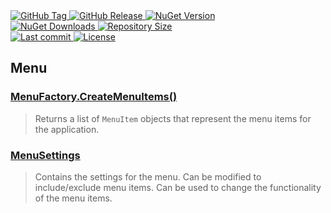 <a href="https://github.com/TJC-Tools/TJC.GUI/tags">
  <img alt="GitHub Tag" src="https://img.shields.io/github/v/tag/TJC-Tools/TJC.GUI?style=for-the-badge&logo=tag&logoColor=white&labelColor=24292f&color=blue" />
</a>

<a href="https://github.com/TJC-Tools/TJC.GUI/releases/latest">
  <img alt="GitHub Release" src="https://img.shields.io/github/v/release/TJC-Tools/TJC.GUI?style=for-the-badge&logo=starship&logoColor=D9E0EE&labelColor=302D41&&color=green&include_prerelease&sort=semver" />
</a>

<a href="https://www.nuget.org/packages/TJC.GUI">
  <img alt="NuGet Version" src="https://img.shields.io/nuget/v/TJC.GUI?style=for-the-badge&logo=nuget&logoColor=white&labelColor=004880&color=blue" />
</a>

<br/>

<a href="https://www.nuget.org/packages/TJC.GUI">
  <img alt="NuGet Downloads" src="https://img.shields.io/nuget/dt/TJC.GUI?style=for-the-badge&logo=nuget&logoColor=white&labelColor=004880&color=yellow" />
</a>

<a href="https://github.com/TJC-Tools/TJC.GUI">
  <img alt="Repository Size" src="https://img.shields.io/github/repo-size/TJC-Tools/TJC.GUI?style=for-the-badge&logo=files&logoColor=white&labelColor=24292f&color=orange" />
</a>

<br/>

<a href="https://www.nuget.org/packages/TJC.GUI">
  <img alt="Last commit" src="https://img.shields.io/github/last-commit/TJC-Tools/TJC.GUI?style=for-the-badge&logo=git&logoColor=D9E0EE&labelColor=302D41&color=mediumpurple"/>
</a>

<a href="LICENSE">
  <img alt="License" src="https://img.shields.io/github/license/TJC-Tools/TJC.GUI.svg?style=for-the-badge&logo=balance-scale&logoColor=white&labelColor=333333&color=blueviolet" />
</a>

## Menu

### [MenuFactory.CreateMenuItems()](TJC.GUI/Menu/MenuFactory.cs)
> Returns a list of `MenuItem` objects that represent the menu items for the application.

### [MenuSettings](TJC.GUI/Menu/Settings/MenuSettings.cs)
> Contains the settings for the menu.
> Can be modified to include/exclude menu items.
> Can be used to change the functionality of the menu items.
